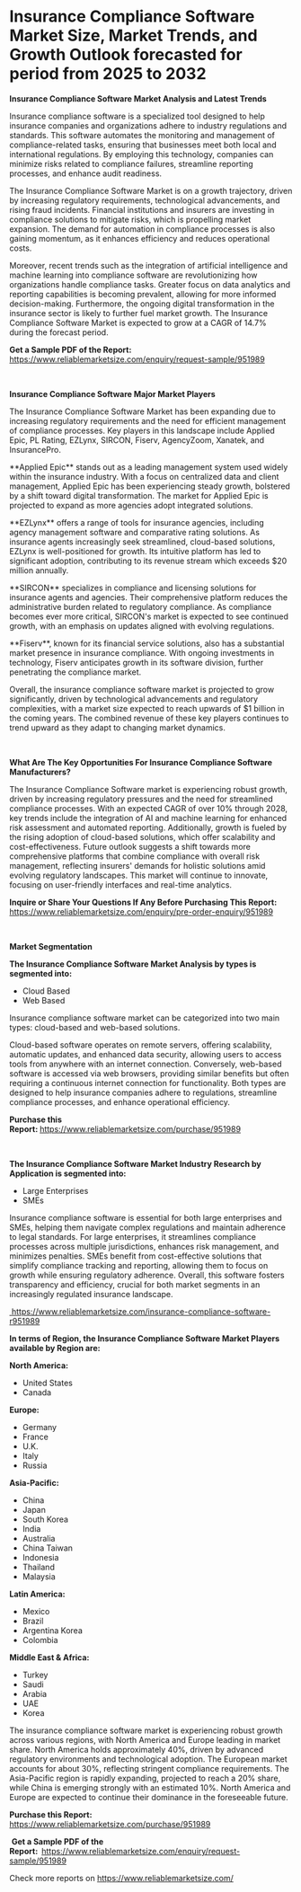 <p><h1>Insurance Compliance Software Market Size, Market Trends, and Growth Outlook forecasted for period from 2025 to 2032</h1></p><p><strong>Insurance Compliance Software Market Analysis and Latest Trends</strong></p>
<p><p>Insurance compliance software is a specialized tool designed to help insurance companies and organizations adhere to industry regulations and standards. This software automates the monitoring and management of compliance-related tasks, ensuring that businesses meet both local and international regulations. By employing this technology, companies can minimize risks related to compliance failures, streamline reporting processes, and enhance audit readiness.</p><p>The Insurance Compliance Software Market is on a growth trajectory, driven by increasing regulatory requirements, technological advancements, and rising fraud incidents. Financial institutions and insurers are investing in compliance solutions to mitigate risks, which is propelling market expansion. The demand for automation in compliance processes is also gaining momentum, as it enhances efficiency and reduces operational costs.</p><p>Moreover, recent trends such as the integration of artificial intelligence and machine learning into compliance software are revolutionizing how organizations handle compliance tasks. Greater focus on data analytics and reporting capabilities is becoming prevalent, allowing for more informed decision-making. Furthermore, the ongoing digital transformation in the insurance sector is likely to further fuel market growth. The Insurance Compliance Software Market is expected to grow at a CAGR of 14.7% during the forecast period.</p></p>
<p><strong>Get a Sample PDF of the Report:&nbsp;</strong> <a href="https://www.reliablemarketsize.com/enquiry/request-sample/951989?utm_campaign=2753&utm_medium=2&utm_source=Github&utm_content=ia&utm_term=06032025&utm_id=insurance-compliance-software">https://www.reliablemarketsize.com/enquiry/request-sample/951989</a></p>
<p>&nbsp;</p>
<p><strong>Insurance Compliance Software Major Market Players</strong></p>
<p><p>The Insurance Compliance Software Market has been expanding due to increasing regulatory requirements and the need for efficient management of compliance processes. Key players in this landscape include Applied Epic, PL Rating, EZLynx, SIRCON, Fiserv, AgencyZoom, Xanatek, and InsurancePro.</p><p>**Applied Epic** stands out as a leading management system used widely within the insurance industry. With a focus on centralized data and client management, Applied Epic has been experiencing steady growth, bolstered by a shift toward digital transformation. The market for Applied Epic is projected to expand as more agencies adopt integrated solutions.</p><p>**EZLynx** offers a range of tools for insurance agencies, including agency management software and comparative rating solutions. As insurance agents increasingly seek streamlined, cloud-based solutions, EZLynx is well-positioned for growth. Its intuitive platform has led to significant adoption, contributing to its revenue stream which exceeds $20 million annually.</p><p>**SIRCON** specializes in compliance and licensing solutions for insurance agents and agencies. Their comprehensive platform reduces the administrative burden related to regulatory compliance. As compliance becomes ever more critical, SIRCON's market is expected to see continued growth, with an emphasis on updates aligned with evolving regulations.</p><p>**Fiserv**, known for its financial service solutions, also has a substantial market presence in insurance compliance. With ongoing investments in technology, Fiserv anticipates growth in its software division, further penetrating the compliance market.</p><p>Overall, the insurance compliance software market is projected to grow significantly, driven by technological advancements and regulatory complexities, with a market size expected to reach upwards of $1 billion in the coming years. The combined revenue of these key players continues to trend upward as they adapt to changing market dynamics.</p></p>
<p>&nbsp;</p>
<p><strong>What Are The Key Opportunities For Insurance Compliance Software Manufacturers?</strong></p>
<p><p>The Insurance Compliance Software market is experiencing robust growth, driven by increasing regulatory pressures and the need for streamlined compliance processes. With an expected CAGR of over 10% through 2028, key trends include the integration of AI and machine learning for enhanced risk assessment and automated reporting. Additionally, growth is fueled by the rising adoption of cloud-based solutions, which offer scalability and cost-effectiveness. Future outlook suggests a shift towards more comprehensive platforms that combine compliance with overall risk management, reflecting insurers' demands for holistic solutions amid evolving regulatory landscapes. This market will continue to innovate, focusing on user-friendly interfaces and real-time analytics.</p></p>
<p><strong>Inquire or Share Your Questions If Any Before Purchasing This Report:</strong> <a href="https://www.reliablemarketsize.com/enquiry/pre-order-enquiry/951989?utm_campaign=2753&utm_medium=2&utm_source=Github&utm_content=ia&utm_term=06032025&utm_id=insurance-compliance-software">https://www.reliablemarketsize.com/enquiry/pre-order-enquiry/951989</a></p>
<p>&nbsp;</p>
<p><strong>Market Segmentation</strong></p>
<p><strong>The Insurance Compliance Software Market Analysis by types is segmented into:</strong></p>
<p><ul><li>Cloud Based</li><li>Web Based</li></ul></p>
<p><p>Insurance compliance software market can be categorized into two main types: cloud-based and web-based solutions. </p><p>Cloud-based software operates on remote servers, offering scalability, automatic updates, and enhanced data security, allowing users to access tools from anywhere with an internet connection. Conversely, web-based software is accessed via web browsers, providing similar benefits but often requiring a continuous internet connection for functionality. Both types are designed to help insurance companies adhere to regulations, streamline compliance processes, and enhance operational efficiency.</p></p>
<p><strong>Purchase this Report:&nbsp;</strong><a href="https://www.reliablemarketsize.com/purchase/951989?utm_campaign=2753&utm_medium=2&utm_source=Github&utm_content=ia&utm_term=06032025&utm_id=insurance-compliance-software">https://www.reliablemarketsize.com/purchase/951989</a></p>
<p>&nbsp;</p>
<p><strong>The Insurance Compliance Software Market Industry Research by Application is segmented into:</strong></p>
<p><ul><li>Large Enterprises</li><li>SMEs</li></ul></p>
<p><p>Insurance compliance software is essential for both large enterprises and SMEs, helping them navigate complex regulations and maintain adherence to legal standards. For large enterprises, it streamlines compliance processes across multiple jurisdictions, enhances risk management, and minimizes penalties. SMEs benefit from cost-effective solutions that simplify compliance tracking and reporting, allowing them to focus on growth while ensuring regulatory adherence. Overall, this software fosters transparency and efficiency, crucial for both market segments in an increasingly regulated insurance landscape.</p></p>
<p><a href="https://www.reliablemarketsize.com/insurance-compliance-software-r951989?utm_campaign=2753&utm_medium=2&utm_source=Github&utm_content=ia&utm_term=06032025&utm_id=insurance-compliance-software">&nbsp;https://www.reliablemarketsize.com/insurance-compliance-software-r951989</a></p>
<p><strong>In terms of Region, the Insurance Compliance Software Market Players available by Region are:</strong></p>
<p>
    <p> <strong> North America: </strong>
        <ul>
            <li>United States</li>
            <li>Canada</li>
        </ul>
        </p> 
    <p> <strong> Europe: </strong>
        <ul>
            <li>Germany</li>
            <li>France</li>
            <li>U.K.</li>
            <li>Italy</li>
            <li>Russia</li>
        </ul>
        </p> 
    <p> <strong> Asia-Pacific: </strong>
        <ul>
            <li>China</li>
            <li>Japan</li>
            <li>South Korea</li>
            <li>India</li>
            <li>Australia</li>
            <li>China Taiwan</li>
            <li>Indonesia</li>
            <li>Thailand</li>
            <li>Malaysia</li>
        </ul>
        </p> 
    <p> <strong> Latin America: </strong>
        <ul>
            <li>Mexico</li>
            <li>Brazil</li>
            <li>Argentina Korea</li>
            <li>Colombia</li>
        </ul>
        </p> 
    <p> <strong> Middle East & Africa: </strong>
        <ul>
            <li>Turkey</li>
            <li>Saudi</li>
            <li>Arabia</li>
            <li>UAE</li>
            <li>Korea</li>
        </ul>
    </p>
    </p>
<p><p>The insurance compliance software market is experiencing robust growth across various regions, with North America and Europe leading in market share. North America holds approximately 40%, driven by advanced regulatory environments and technological adoption. The European market accounts for about 30%, reflecting stringent compliance requirements. The Asia-Pacific region is rapidly expanding, projected to reach a 20% share, while China is emerging strongly with an estimated 10%. North America and Europe are expected to continue their dominance in the foreseeable future.</p></p>
<p><strong>Purchase this Report: </strong><a href="https://www.reliablemarketsize.com/purchase/951989?utm_campaign=2753&utm_medium=2&utm_source=Github&utm_content=ia&utm_term=06032025&utm_id=insurance-compliance-software">https://www.reliablemarketsize.com/purchase/951989</a></p>
<p>&nbsp;<strong>Get a Sample PDF of the Report:&nbsp;&nbsp;</strong><a href="https://www.reliablemarketsize.com/enquiry/request-sample/951989?utm_campaign=2753&utm_medium=2&utm_source=Github&utm_content=ia&utm_term=06032025&utm_id=insurance-compliance-software">https://www.reliablemarketsize.com/enquiry/request-sample/951989</a></p>
<p><strong></strong></p>
<p>Check more reports on <a href="https://www.reliablemarketsize.com/?utm_campaign=2753&utm_medium=2&utm_source=Github&utm_content=ia&utm_term=06032025&utm_id=insurance-compliance-software">https://www.reliablemarketsize.com/</a></p>
